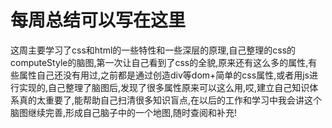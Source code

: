 # 每周总结可以写在这里

这周主要学习了css和html的一些特性和一些深层的原理,自己整理的css的computeStyle的脑图,第一次让自己看到了css的全貌,原来还有这么多的属性,有些属性自己还没有用过,之前都是通过创造div等dom+简单的css属性,或者用js进行实现的,自己整理了脑图后,发现了很多属性原来可以这么用,哎,建立自己知识体系真的太重要了,能帮助自己扫清很多知识盲点,在以后的工作和学习中我会讲这个脑图继续完善,形成自己脑子中的一个地图,随时查阅和补充!